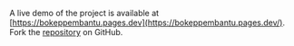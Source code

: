 A live demo of the project is available at [https://bokeppembantu.pages.dev](https://bokeppembantu.pages.dev/).
Fork the [repository](https://github.com/bokepnetek/) on GitHub.